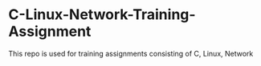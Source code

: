 # C-Linux-Network-Training-Assignment
This repo is used for training assignments consisting of C, Linux, Network

